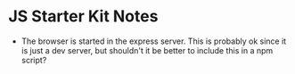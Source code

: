 # JS Starter Kit Notes

- The browser is started in the express server. This is probably ok since it is just a dev server, but shouldn't it be better to include this in a npm script?
